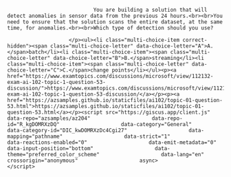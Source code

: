 <p class="card-text">
							
								You are building a solution that will detect anomalies in sensor data from the previous 24 hours.<br><br>You need to ensure that the solution scans the entire dataset, at the same time, for anomalies.<br><br>Which type of detection should you use?
							
						</p><ul><li class="multi-choice-item correct-hidden"><span class="multi-choice-letter" data-choice-letter="A">A.</span>batch</li><li class="multi-choice-item"><span class="multi-choice-letter" data-choice-letter="B">B.</span>streaming</li><li class="multi-choice-item"><span class="multi-choice-letter" data-choice-letter="C">C.</span>change points</li></ul><p><a href="https://www.examtopics.com/discussions/microsoft/view/112132-exam-ai-102-topic-1-question-53-discussion/">https://www.examtopics.com/discussions/microsoft/view/112132-exam-ai-102-topic-1-question-53-discussion/</a></p><p><a href="https://azsamples.github.io/staticfiles/ai102/topic-01-question-53.html">https://azsamples.github.io/staticfiles/ai102/topic-01-question-53.html</a></p><script src="https://giscus.app/client.js"                    data-repo="azsamples/az204"                    data-repo-id="R_kgDOMRXzDQ"                    data-category="General"                    data-category-id="DIC_kwDOMRXzDc4Cgi27"                    data-mapping="pathname"                    data-strict="1"                    data-reactions-enabled="0"                    data-emit-metadata="0"                    data-input-position="bottom"                    data-theme="preferred_color_scheme"                    data-lang="en"                    crossorigin="anonymous"                    async>                    </script>